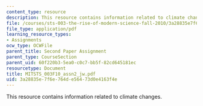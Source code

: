 ```yaml
---
content_type: resource
description: This resource contains information related to climate changes.
file: /courses/sts-003-the-rise-of-modern-science-fall-2010/3a28835e7f6e764de56473d0e4163f4e_MITSTS_003F10_assn2_jw.pdf
file_type: application/pdf
learning_resource_types:
- Assignments
ocw_type: OCWFile
parent_title: Second Paper Assignment
parent_type: CourseSection
parent_uid: 60f220b3-5ea0-c0c7-bb5f-82cd645181ec
resourcetype: Document
title: MITSTS_003F10_assn2_jw.pdf
uid: 3a28835e-7f6e-764d-e564-73d0e4163f4e
---
```

This resource contains information related to climate changes.

